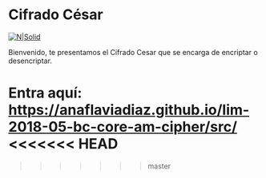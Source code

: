 # Cifrado César

[![N|Solid](https://hbfs.files.wordpress.com/2013/02/cipher-coin.jpg?w=240)](https://anaflaviadiaz.github.io/lim-2018-05-bc-core-am-cipher/src/)

Bienvenido, te presentamos el Cifrado Cesar que se encarga de encriptar o desencriptar.

Entra aquí: https://anaflaviadiaz.github.io/lim-2018-05-bc-core-am-cipher/src/
<<<<<<< HEAD
=======

>>>>>>> master

